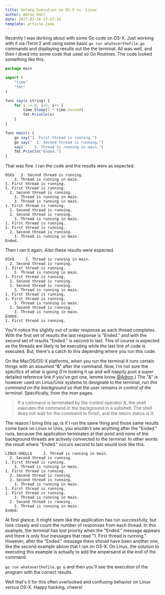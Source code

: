 ```yaml
---
title: Golang Execution on OS-X vs. Linux
author: Adron Hall
date: 2017-02-26 12:57:24
template: article.jade
---
```

Recently I was dorking about with some Go code on OS-X. Just working with it via iTerm 2 and using some basic `go run whateverthefile.go` commands and displaying results out the the terminal. All was well, and then I dived into some code that used so Go Routines. The code looked something like this.

```javascript
package main

import (
	"time"
	"fmt"
)

func say(s string) {
	for i := 0; i<5; i++ {
		time.Sleep(2 * time.Second)
		fmt.Println(s)
	}
}

func main() {
	go say("1. First thread is running.")
	go say("  2. Second thread is running.")
	say("    3. Thread is running in main.")
	fmt.Println("Ended.")
}
```

<span class="more"></span>

That was fine. I ran the code and the results were as expected.

```shell-script
OSX$   2. Second thread is running.
    3. Thread is running in main.
1. First thread is running.
1. First thread is running.
  2. Second thread is running.
    3. Thread is running in main.
    3. Thread is running in main.
1. First thread is running.
  2. Second thread is running.
  2. Second thread is running.
    3. Thread is running in main.
1. First thread is running.
1. First thread is running.
  2. Second thread is running.
    3. Thread is running in main.
Ended.
```

Then I ran it again. Also these results were expected.

```shell-script
OSX$     3. Thread is running in main.
  2. Second thread is running.
1. First thread is running.
    3. Thread is running in main.
1. First thread is running.
  2. Second thread is running.
  2. Second thread is running.
    3. Thread is running in main.
1. First thread is running.
1. First thread is running.
    3. Thread is running in main.
  2. Second thread is running.
    3. Thread is running in main.
Ended.
1. First thread is running.
```

You'll notice the slightly out of order response as each thread completes. With the first set of results the last response is "Ended." and with the second set of results "Ended." is second to last. This of course is expected as the threads are likely to be executing while the last line of code is executed. But, there's a catch to this depending where you run this code.

On the MacOS/OS-X platforms, when you run the terminal it runs certain things with an assumed "&" after the command. Now, I'm not sure the specifics of what is going (I'm looking it up and will happily post a super detailed reference link if you've got one, lemme know [@Adron](https://twitter.com/adron).) The "&" is however used on Linux/Unix systems to designate to the terminal, *run this command on the background so that the user remains in control of the terminal*. Specifically, from the *man* pages.
 
 > If a command is terminated by the control operator &, the shell executes the command in the background in a subshell. The shell does not wait for the command to finish, and the return status is 0.

The reason I bring this up, is if I run the same thing and those same results come back on Linux or Unix, you wouldn't see anything after the "Ended." runs, because the application terminates at that point and none of the background threads are actively connected to the terminal. In other words the result where "Ended." occurs second to last would look like this.

```shell-script
LINUX-SHELL$     3. Thread is running in main.
  2. Second thread is running.
1. First thread is running.
    3. Thread is running in main.
1. First thread is running.
  2. Second thread is running.
  2. Second thread is running.
    3. Thread is running in main.
1. First thread is running.
1. First thread is running.
    3. Thread is running in main.
  2. Second thread is running.
    3. Thread is running in main.
Ended.
```

At first glance, it might seem like the application has run successfully, but look closely and count the number of responses from each thread. In this example, the terminal has lost priority when the "Ended." message appears and there is only four messages that read "1. First thread is running.". However, after the "Ended." message there should have been another one, like the second example above that I ran on OS-X. On Linux, the solution to executing this example is actually to add the ampersand at the end of the command.

`go run whateverthefile.go &` and then you'll see the execution of the program with the correct results.

Well that's it for this often overlooked and confusing behavior on Linux versus OS-X. Happy hacking, cheers!
